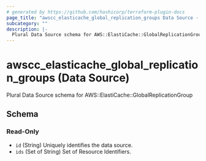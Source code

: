 ```yaml
---
# generated by https://github.com/hashicorp/terraform-plugin-docs
page_title: "awscc_elasticache_global_replication_groups Data Source - terraform-provider-awscc"
subcategory: ""
description: |-
  Plural Data Source schema for AWS::ElastiCache::GlobalReplicationGroup
---
```


# awscc_elasticache_global_replication_groups (Data Source)

Plural Data Source schema for AWS::ElastiCache::GlobalReplicationGroup



<!-- schema generated by tfplugindocs -->
## Schema

### Read-Only

- `id` (String) Uniquely identifies the data source.
- `ids` (Set of String) Set of Resource Identifiers.


